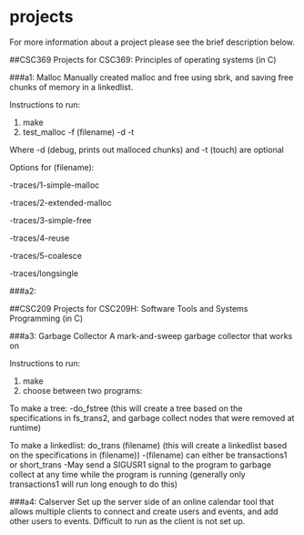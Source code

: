 # projects
For more information about a project please see the brief description below.

##CSC369
Projects for CSC369: Principles of operating systems (in C)

###a1: Malloc
Manually created malloc and free using sbrk, and saving free chunks of memory in a linkedlist. 

Instructions to run:
1. make
2. test_malloc -f (filename) -d -t

Where -d (debug, prints out malloced chunks) and -t (touch) are optional 
  
Options for (filename):

-traces/1-simple-malloc

-traces/2-extended-malloc

-traces/3-simple-free

-traces/4-reuse

-traces/5-coalesce

-traces/longsingle
    
###a2: 

##CSC209
Projects for CSC209H: Software Tools and Systems Programming (in C)

###a3: Garbage Collector
A mark-and-sweep garbage collector that works on

Instructions to run:
1. make
2. choose between two programs:
  
  To make a tree:
  -do_fstree (this will create a tree based on the specifications in fs_trans2, and garbage collect nodes that were         removed at runtime)

  To make a linkedlist:
    do_trans (filename)  (this will create a linkedlist based on the specifications in (filename))
    -(filename) can either be transactions1 or short_trans
    -May send a SIGUSR1 signal to the program to garbage collect at any time while the program is running (generally only      transactions1 will run long enough to do this)

###a4: Calserver
Set up the server side of an online calendar tool that allows multiple clients to connect and create users and events, and add other users to events. 
Difficult to run as the client is not set up.
